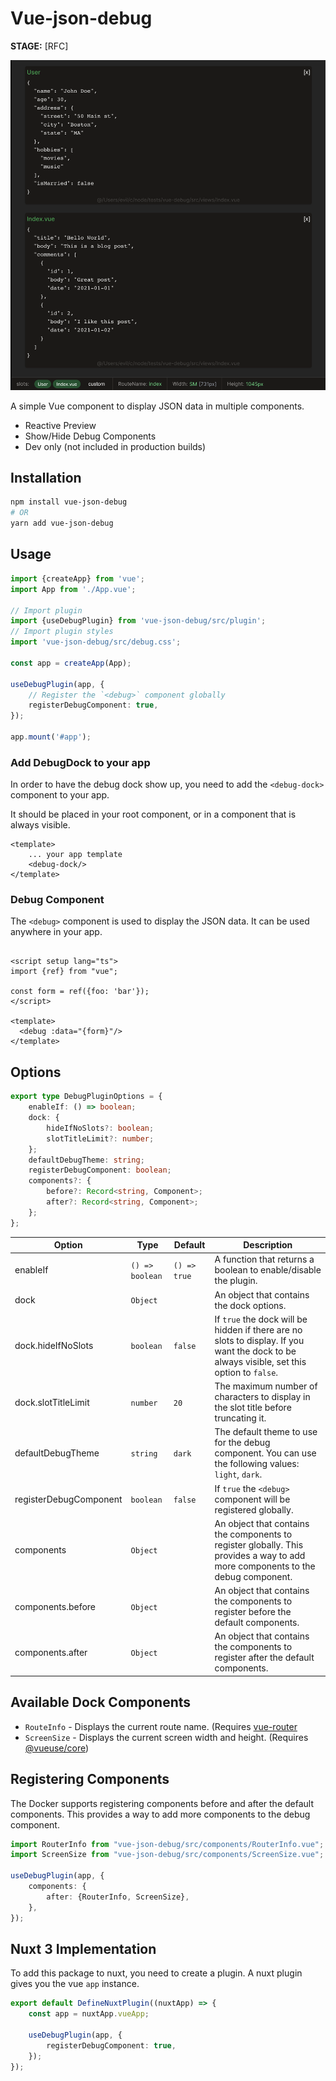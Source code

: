 # Vue-json-debug

**STAGE:** [RFC]

![preview.png](preview.png)

A simple Vue component to display JSON data in multiple components.

- Reactive Preview
- Show/Hide Debug Components
- Dev only (not included in production builds)

## Installation

```bash
npm install vue-json-debug
# OR
yarn add vue-json-debug
```

## Usage

```ts
import {createApp} from 'vue';
import App from './App.vue';

// Import plugin
import {useDebugPlugin} from 'vue-json-debug/src/plugin';
// Import plugin styles
import 'vue-json-debug/src/debug.css';

const app = createApp(App);

useDebugPlugin(app, {
    // Register the `<debug>` component globally
    registerDebugComponent: true,
});

app.mount('#app');
```

### Add DebugDock to your app
In order to have the debug dock show up, you need to add the `<debug-dock>` component to your app.

It should be placed in your root component, or in a component that is always visible.

```vue
<template>
    ... your app template
    <debug-dock/>
</template>
```

### Debug Component
 The `<debug>` component is used to display the JSON data. It can be used anywhere in your app.

```vue

<script setup lang="ts">
import {ref} from "vue";

const form = ref({foo: 'bar'});
</script>

<template>
  <debug :data="{form}"/>
</template>
```



## Options

```ts
export type DebugPluginOptions = {
    enableIf: () => boolean;
    dock: {
        hideIfNoSlots?: boolean;
        slotTitleLimit?: number;
    };
    defaultDebugTheme: string;
    registerDebugComponent: boolean;
    components?: {
        before?: Record<string, Component>;
        after?: Record<string, Component>;
    };
};
```

| Option                 | Type            | Default      | Description                                                                                                                                |
|------------------------|-----------------|--------------|--------------------------------------------------------------------------------------------------------------------------------------------|
| enableIf               | `() => boolean` | `() => true` | A function that returns a boolean to enable/disable the plugin.                                                                            | 
| dock                   | `Object`        |              | An object that contains the dock options.                                                                                                  |
| dock.hideIfNoSlots     | `boolean`       | `false`      | If `true` the dock will be hidden if there are no slots to display. If you want the dock to be always visible, set this option to `false`. |
| dock.slotTitleLimit    | `number`        | `20`         | The maximum number of characters to display in the slot title before truncating it.                                                        |
| defaultDebugTheme      | `string`        | `dark`       | The default theme to use for the debug component. You can use the following values: `light`, `dark`.                                       |
| registerDebugComponent | `boolean`       | `false`      | If `true` the `<debug>` component will be registered globally.                                                                             |
| components             | `Object`        |              | An object that contains the components to register globally. This provides a way to add more components to the debug component.            |
| components.before      | `Object`        |              | An object that contains the components to register before the default components.                                                          |
| components.after       | `Object`        |              | An object that contains the components to register after the default components.                                                           |


## Available Dock Components

- `RouteInfo` - Displays the current route name. (Requires [vue-router](https://router.vuejs.org/)
- `ScreenSize` - Displays the current screen width and height. (Requires [@vueuse/core](https://vueuse.org/guide/))

## Registering Components
The Docker supports registering components before and after the default components. This provides a way to add more components to the debug component.

```ts
import RouterInfo from "vue-json-debug/src/components/RouterInfo.vue";
import ScreenSize from "vue-json-debug/src/components/ScreenSize.vue";

useDebugPlugin(app, {
    components: {
        after: {RouterInfo, ScreenSize},
    },
});
```


## Nuxt 3 Implementation
To add this package to nuxt, you need to create a plugin.
A nuxt plugin gives you the vue `app` instance.

```ts
export default DefineNuxtPlugin((nuxtApp) => {
    const app = nuxtApp.vueApp;
    
    useDebugPlugin(app, {
        registerDebugComponent: true,
    });
});
```
